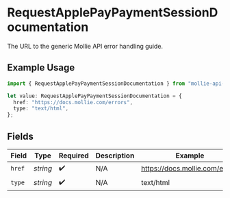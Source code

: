 # RequestApplePayPaymentSessionDocumentation

The URL to the generic Mollie API error handling guide.

## Example Usage

```typescript
import { RequestApplePayPaymentSessionDocumentation } from "mollie-api-typescript/models/operations";

let value: RequestApplePayPaymentSessionDocumentation = {
  href: "https://docs.mollie.com/errors",
  type: "text/html",
};
```

## Fields

| Field                          | Type                           | Required                       | Description                    | Example                        |
| ------------------------------ | ------------------------------ | ------------------------------ | ------------------------------ | ------------------------------ |
| `href`                         | *string*                       | :heavy_check_mark:             | N/A                            | https://docs.mollie.com/errors |
| `type`                         | *string*                       | :heavy_check_mark:             | N/A                            | text/html                      |